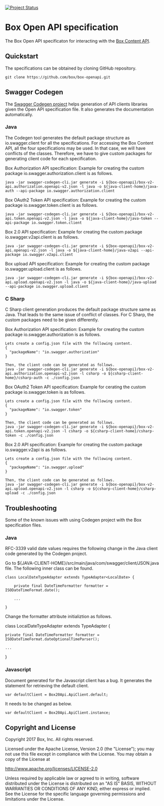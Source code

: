 [![Project Status](http://opensource.box.com/badges/active.svg)](http://opensource.box.com/badges)

Box Open API specification
==========================

The Box Open API specificaton for interacting with the
[Box Content API](https://developers.box.com/docs/).

Quickstart
----------

The specifications can be obtained by cloning GitHub repository.

```
git clone https://github.com/box/box-openapi.git
```

Swagger Codegen
---------------

The [Swagger Codegen project](https://github.com/swagger-api/swagger-codegen) helps generation of API clients libraries given the Open API specification file. It also generates the documentation automatically.

### Java

The Codegen tool generates the default package structure as io.swagger.client for all the specifications. For accessing the Box Content API, all the four specifications may be used. In that case, we will have conflicts of the classes. Therefore, we have to give custom packages for generating client code for each specification.

Box Authorization API specification: Example for creating the custom package io.swagger.authorization.client is as follows.

```
java -jar swagger-codegen-cli.jar generate -i ${box-openapi}/box-v2-api.authorization.openapi-v2.json -l java -o ${java-client-home}/java-auth --api-package io.swagger.authorization.client
``` 

Box OAuth2 Token API specification: Example for creating the custom package io.swagger.token.client is as follows.
```
java -jar swagger-codegen-cli.jar generate -i ${box-openapi}/box-v2-api.token.openapi-v2.json -l java -o ${java-client-home}/java-token --api-package io.swagger.token.client

```

Box 2.0 API specification: Example for creating the custom package io.swagger.v2api.client is as follows.

```
java -jar swagger-codegen-cli.jar generate -i ${box-openapi}/box-v2-api.openapi-v2.json -l java -o ${java-client-home}/java-v2api --api-package io.swagger.v2api.client
```

Box upload API specification: Example for creating the custom package io.swagger.upload.client is as follows.

```
java -jar swagger-codegen-cli.jar generate -i ${box-openapi}/box-v2-api.upload.openapi-v2.json -l java -o ${java-client-home}/java-upload --api-package io.swagger.upload.client

```

### C Sharp

C Sharp client generation produces the default package structure same as Java. That leads to the same issue of conflict of classes. For C Sharp, the custom packages need to be given differently.

Box Authorization API specification: Example for creating the custom package io.swagger.authorization is as follows.

```
Lets create a config.json file with the following content.
{
  "packageName": "io.swagger.authorization"
}

Then, the client code can be generated as follows.
java -jar swagger-codegen-cli.jar generate -i ${box-openapi}/box-v2-api.authorization.openapi-v2.json -l csharp -o ${csharp-client-home}/csharp-auth -c ./config.json
```

Box OAuth2 Token API specification: Example for cerating the custom package io.swagger.token is as follows.

```
Lets create a config.json file with the following content.
{
  "packageName": "io.swagger.token"
}

Then, the client code can be generated as follows.
java -jar swagger-codegen-cli.jar generate -i ${box-openapi}/box-v2-api.token.openapi-v2.json -l csharp -o ${csharp-client-home}/csharp-token -c ./config.json
```

Box 2.0 API specification: Example for creating the custom package io.swagger.v2api is as follows.

```
Lets create a config.json file with the following content.
{
  "packageName": "io.swagger.upload"
}

Then, the client code can be generated as follows.
java -jar swagger-codegen-cli.jar generate -i ${box-openapi}/box-v2-api.upload.openapi-v2.json -l csharp -o ${csharp-client-home}/csharp-upload -c ./config.json
```


Troubleshooting
---------------

Some of the known issues with using Codegen project with the Box specification files.

### Java

RFC-3339 valid date values requires the following change in the Java client code generated by the Codegen project.

Go to ${JAVA-CLIENT-HOME}/src/main/java/com/swagger/client/JSON.java file. The following inner class can be found.

```
class LocalDateTypeAdapter extends TypeAdapter<LocalDate> {

    private final DateTimeFormatter formatter = ISODateTimeFormat.date();
    
    ...

}
```
Change the formatter attribute initializtion as follows.

class LocalDateTypeAdapter extends TypeAdapter<LocalDate> {

    private final DateTimeFormatter formatter = ISODateTimeFormat.dateOptionalTimeParser();

    ...
}

### Javascript

Document generated for the Javascript client has a bug. It generates the statement for retrieving the default client.

```
var defaultClient = Box20Api.ApiClient.default;
```

It needs to be changed as below.

```
var defaultClient = Box20Api.ApiClient.instance;
```

Copyright and License
---------------------

Copyright 2017 Box, Inc. All rights reserved.

Licensed under the Apache License, Version 2.0 (the "License");
you may not use this file except in compliance with the License.
You may obtain a copy of the License at

   http://www.apache.org/licenses/LICENSE-2.0

Unless required by applicable law or agreed to in writing, software
distributed under the License is distributed on an "AS IS" BASIS,
WITHOUT WARRANTIES OR CONDITIONS OF ANY KIND, either express or implied.
See the License for the specific language governing permissions and
limitations under the License.
